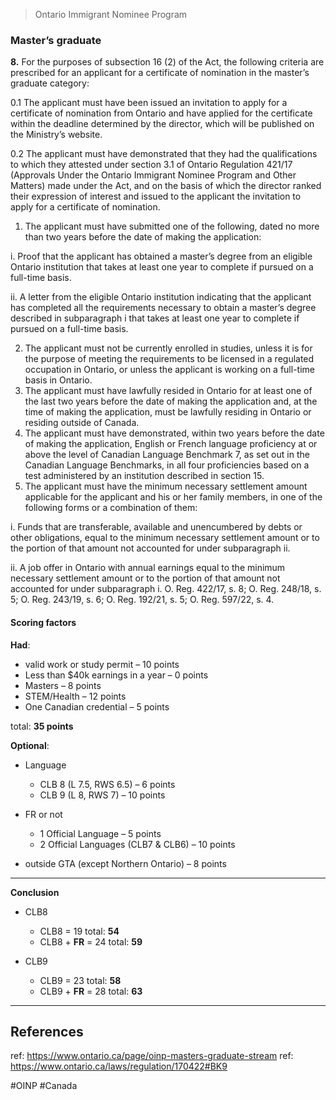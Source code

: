 > Ontario Immigrant Nominee Program

### Master’s graduate

**8.** For the purposes of subsection 16 (2) of the Act, the following criteria are prescribed for an applicant for a certificate of nomination in the master’s graduate category:

0.1 The applicant must have been issued an invitation to apply for a certificate of nomination from Ontario and have applied for the certificate within the deadline determined by the director, which will be published on the Ministry’s website.

0.2 The applicant must have demonstrated that they had the qualifications to which they attested under section 3.1 of Ontario Regulation 421/17 (Approvals Under the Ontario Immigrant Nominee Program and Other Matters) made under the Act, and on the basis of which the director ranked their expression of interest and issued to the applicant the invitation to apply for a certificate of nomination.

1. The applicant must have submitted one of the following, dated no more than two years before the date of making the application:

i. Proof that the applicant has obtained a master’s degree from an eligible Ontario institution that takes at least one year to complete if pursued on a full-time basis.

ii. A letter from the eligible Ontario institution indicating that the applicant has completed all the requirements necessary to obtain a master’s degree described in subparagraph i that takes at least one year to complete if pursued on a full-time basis.

2. The applicant must not be currently enrolled in studies, unless it is for the purpose of meeting the requirements to be licensed in a regulated occupation in Ontario, or unless the applicant is working on a full-time basis in Ontario.
3. The applicant must have lawfully resided in Ontario for at least one of the last two years before the date of making the application and, at the time of making the application, must be lawfully residing in Ontario or residing outside of Canada.
4. The applicant must have demonstrated, within two years before the date of making the application, English or French language proficiency at or above the level of Canadian Language Benchmark 7, as set out in the Canadian Language Benchmarks, in all four proficiencies based on a test administered by an institution described in section 15.
5. The applicant must have the minimum necessary settlement amount applicable for the applicant and his or her family members, in one of the following forms or a combination of them: 

i. Funds that are transferable, available and unencumbered by debts or other obligations, equal to the minimum necessary settlement amount or to the portion of that amount not accounted for under subparagraph ii.

ii. A job offer in Ontario with annual earnings equal to the minimum necessary settlement amount or to the portion of that amount not accounted for under subparagraph i. O. Reg. 422/17, s. 8; O. Reg. 248/18, s. 5; O. Reg. 243/19, s. 6; O. Reg. 192/21, s. 5; O. Reg. 597/22, s. 4.

#### Scoring factors

**Had**: 

- valid work or study permit – 10 points
- Less than $40k earnings in a year – 0 points
- Masters – 8 points
- STEM/Health – 12 points
- One Canadian credential – 5 points

total: **35 points**

**Optional**:

- Language
	- CLB 8 (L 7.5, RWS 6.5) – 6 points 
	- CLB 9 (L 8, RWS 7) – 10 points
	  
- FR or not
	- 1 Official Language – 5 points
	- 2 Official Languages (CLB7 & CLB6) – 10 points
	  
- outside GTA (except Northern Ontario) – 8 points

---

**Conclusion**

- CLB8
	- CLB8 = 19				total: **54**
	- CLB8 + **FR** = 24			total: **59**
	  
- CLB9
	- CLB9 = 23				total: **58**
	- CLB9 + **FR** = 28		         total: **63**


---

## References


ref: https://www.ontario.ca/page/oinp-masters-graduate-stream
ref: https://www.ontario.ca/laws/regulation/170422#BK9

#OINP #Canada
